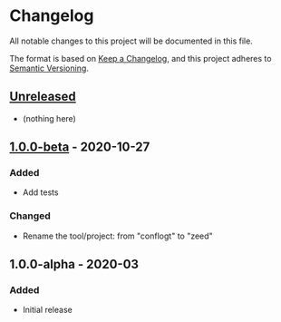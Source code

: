 # Changelog
All notable changes to this project will be documented in this file.

The format is based on [Keep a Changelog](https://keepachangelog.com/en/1.0.0/),
and this project adheres to [Semantic Versioning](https://semver.org/spec/v2.0.0.html).

## [Unreleased](https://github.com/Souhail-5/zeed/compare/develop...master)
- (nothing here)

## [1.0.0-beta](https://github.com/Souhail-5/zeed/compare/1.0.0-alpha...1.0.0-beta) - 2020-10-27
### Added
- Add tests

### Changed
- Rename the tool/project: from "conflogt" to "zeed"

## 1.0.0-alpha - 2020-03
### Added
- Initial release
